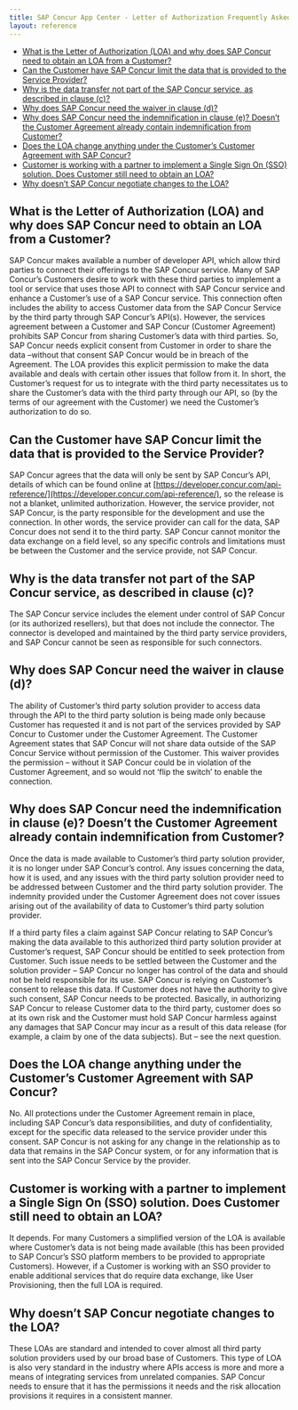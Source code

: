 ```yaml
---
title: SAP Concur App Center - Letter of Authorization Frequently Asked Questions (FAQ)
layout: reference
---
```


* [What is the Letter of Authorization (LOA) and why does SAP Concur need to obtain an LOA from a Customer?](#what)
* [Can the Customer have SAP Concur limit the data that is provided to the Service Provider?](#limit)
* [Why is the data transfer not part of the SAP Concur service, as described in clause (c)?](#data-transfer)
* [Why does SAP Concur need the waiver in clause (d)?](#waiver)
* [Why does SAP Concur need the indemnification in clause (e)? Doesn’t the Customer Agreement already contain indemnification from Customer?](#indemnification)
* [Does the LOA change anything under the Customer’s Customer Agreement with SAP Concur?](#customer-agreement)
* [Customer is working with a partner to implement a Single Sign On (SSO) solution. Does Customer still need to obtain an LOA?](#sso)
* [Why doesn’t SAP Concur negotiate changes to the LOA?](#negotiate)

## <a name="what"></a>What is the Letter of Authorization (LOA) and why does SAP Concur need to obtain an LOA from a Customer?

SAP Concur makes available a number of developer API, which allow third parties to connect their offerings to the SAP Concur service. Many of SAP Concur’s Customers desire to work with these third parties to implement a tool or service that uses those API to connect with SAP Concur service and enhance a Customer’s use of a SAP Concur service. This connection often includes the ability to access Customer data from the SAP Concur Service by the third party through SAP Concur’s API(s). However, the services agreement between a Customer and SAP Concur (Customer Agreement) prohibits SAP Concur from sharing Customer’s data with third parties. So, SAP Concur needs explicit consent from Customer in order to share the data –without that consent SAP Concur would be in breach of the Agreement. The LOA provides this explicit permission to make the data available and deals with certain other issues that follow from it. In short, the Customer’s request for us to integrate with the third party necessitates us to share the Customer’s data with the third party through our API, so (by the terms of our agreement with the Customer) we need the Customer’s authorization to do so.

## <a name="limit"></a>Can the Customer have SAP Concur limit the data that is provided to the Service Provider?

SAP Concur agrees that the data will only be sent by SAP Concur’s API, details of which can be found online at [https://developer.concur.com/api-reference/](https://developer.concur.com/api-reference/), so the release is not a blanket, unlimited authorization. However, the service provider, not SAP Concur, is the party responsible for the development and use the connection. In other words, the service provider can call for the data, SAP Concur does not send it to the third party. SAP Concur cannot monitor the data exchange on a field level, so any specific controls and limitations must be between the Customer and the service provide, not SAP Concur.

## <a name="data-transfer"></a>Why is the data transfer not part of the SAP Concur service, as described in clause (c)?

The SAP Concur service includes the element under control of SAP Concur (or its authorized resellers), but that does not include the connector. The connector is developed and maintained by the third party service providers, and SAP Concur cannot be seen as responsible for such connectors.

## <a name="waiver"></a>Why does SAP Concur need the waiver in clause (d)?

The ability of Customer’s third party solution provider to access data through the API to the third party solution is being made only because Customer has requested it and is not part of the services provided by SAP Concur to Customer under the Customer Agreement. The Customer Agreement states that SAP Concur will not share data outside of the SAP Concur Service without permission of the Customer. This waiver provides the permission – without it SAP Concur could be in violation of the Customer Agreement, and so would not ‘flip the switch’ to enable the connection.

## <a name="indemnification"></a>Why does SAP Concur need the indemnification in clause (e)? Doesn’t the Customer Agreement already contain indemnification from Customer?

Once the data is made available to Customer’s third party solution provider, it is no longer under SAP Concur’s control. Any issues concerning the data, how it is used, and any issues with the third party solution provider need to be addressed between Customer and the third party solution provider. The indemnity provided under the Customer Agreement does not cover issues arising out of the availability of data to Customer’s third party solution provider.

If a third party files a claim against SAP Concur relating to SAP Concur’s making the data available to this authorized third party solution provider at Customer’s request, SAP Concur should be entitled to seek protection from Customer. Such issue needs to be settled between the Customer and the solution provider – SAP Concur no longer has control of the data and should not be held responsible for its use. SAP Concur is relying on Customer’s consent to release this data. If Customer does not have the authority to give such consent, SAP Concur needs to be protected. Basically, in authorizing SAP Concur to release Customer data to the third party, customer does so at its own risk and the Customer must hold SAP Concur harmless against any damages that SAP Concur may incur as a result of this data release (for example, a claim by one of the data subjects). But – see the next question.

## <a name="customer-agreement"></a>Does the LOA change anything under the Customer’s Customer Agreement with SAP Concur?

No. All protections under the Customer Agreement remain in place, including SAP Concur’s data responsibilities, and duty of confidentiality, except for the specific data released to the service provider under this consent. SAP Concur is not asking for any change in the relationship as to data that remains in the SAP Concur system, or for any information that is sent into the SAP Concur Service by the provider.

## <a name="sso"></a>Customer is working with a partner to implement a Single Sign On (SSO) solution. Does Customer still need to obtain an LOA?

It depends. For many Customers a simplified version of the LOA is available where Customer’s data is not being made available (this has been provided to SAP Concur’s SSO platform members to be provided to appropriate Customers). However, if a Customer is working with an SSO provider to enable additional services that do require data exchange, like User Provisioning, then the full LOA is required.

## <a name="negotiate"></a>Why doesn’t SAP Concur negotiate changes to the LOA?

These LOAs are standard and intended to cover almost all third party solution providers used by our broad base of Customers. This type of LOA is also very standard in the industry where APIs access is more and more a means of integrating services from unrelated companies. SAP Concur needs to ensure that it has the permissions it needs and the risk allocation provisions it requires in a consistent manner.
